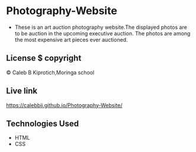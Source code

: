 # Photography-Website
* These is an art auction photography website.The displayed photos are to be auction in the upcoming executive auction. The photos are among the most expensive art pieces ever auctioned.

## License $ copyright
  © Caleb B Kiprotich,Moringa school

## Live link
https://calebbii.github.io/Photography-Website/

## Technologies Used
* HTML
* CSS
